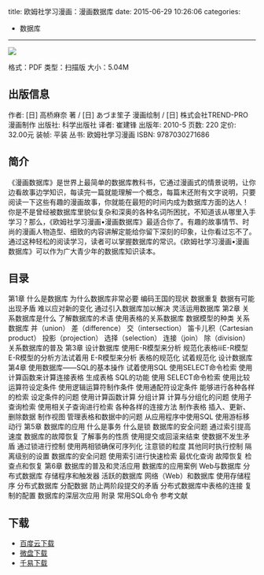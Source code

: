 title: 欧姆社学习漫画：漫画数据库
date: 2015-06-29 10:26:06
categories:
  - 数据库
---

![](http://img3.douban.com/lpic/s4649991.jpg)

格式：PDF
类型：扫描版
大小：5.04M

<!--more-->

## 出版信息 ##

作者: [日] 高桥麻奈 著 / [日] あづま笙子 漫画绘制 / [日] 株式会社TREND-PRO 漫画制作 
出版社: 科学出版社
译者: 崔建锋 
出版年: 2010-5
页数: 220
定价: 32.00元
装帧: 平装
丛书: 欧姆社学习漫画
ISBN: 9787030271686

## 简介 ##

《漫画数据库》是世界上最简单的数据库教科书，它通过漫画式的情景说明，让你边看故事边学知识，每读完一篇就能理解一个概念，每篇末还附有文字说明，只要阅读一下这些有趣的漫画故事，你就能在最短的时间内成为数据库方面的达人！
你是不是曾经被数据库里貌似复杂和深奥的各种名词所困扰，不知道该从哪里入手学习？那么，《欧姆社学习漫画•漫画数据库》最适合你了。有趣的故事情节、时尚的漫画人物造型、细致的内容讲解定能给你留下深刻的印象，让你看过忘不了。通过这种轻松的阅读学习，读者可以掌握数据库的常识。《欧姆社学习漫画•漫画数据库》可以作为广大青少年的数据库知识读本。

## 目录 ##

第1章 什么是数据库
为什么数据库非常必要
编码王国的现状
数据重复
数据有可能出现矛盾
难以应对新的变化
通过引入数据库加以解决
灵活运用数据库
第2章 关系数据库是什么
了解数据库的术语
使用表格的关系数据库
数据模型的种类
关系数据库
并（union）
差（difference）
交（intersection）
笛卡儿积（Cartesian product）
投影（projection）
选择（selection）
连接（join）
除（division）
关系数据库的普及
第3章 设计数据库
使用E-R模型来分析
规范化表格iiiE-R模型
E-R模型的分析方法试着用
E-R模型来分析
表格的规范化
试着规范化
设计数据库
第4章 使用数据库——SQL的基本操作
试着使用SQL
使用SELECT命令检索
使用计算函数来计算连接表格
生成表格
SQL的功能
使用
SELECT命令检索
使用比较运算符设定条件
使用逻辑运算符制作条件
使用通配符设定条件
能够进行各种各样的检索
设定条件的问题
使用计算函数计算
分组计算
计算与分组化的问题
使用子查询检索
使用相关子查询进行检索
各种各样的连接方法
制作表格
插入、更新、删除数据
制作视图
管理表格和数据中的问题
从应用程序中使用SQL
使用游标移动行
第5章 数据库的应用
什么是事务
什么是锁
数据库的安全问题
通过索引提高速度
数据库的故障恢复
了解事务的性质
使用提交或回滚来结束
使数据不发生矛盾
通过锁进行控制
使用两相锁确保可序列化
注意锁的粒度
其他同时执行控制
隔离级别的设置
数据库的安全问题
使用索引进行快速检索
最优化查询
故障恢复
检查点和恢复
第6章 数据库的普及和灵活应用
数据库的应用案例
Web与数据库
分布式数据库
存储程序和触发器
活跃的数据库
网络（Web）和数据库
使用存储程序
分布式数据库
分配数据
防止两阶段提交的矛盾
分布式数据库中表格的连接
复制的配置
数据库的深层次应用
附录 常用SQL命令
参考文献

## 下载 ##

+ [百度云下载](http://pan.baidu.com/s/1hq1sxaW)
+ [微盘下载](http://vdisk.weibo.com/s/qh6_ZL4qwYl04)
+ [千易下载](http://1000eb.com/1dwy4)